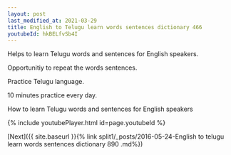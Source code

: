 ```yaml
---
layout: post
last_modified_at: 2021-03-29
title: English to Telugu learn words sentences dictionary 466 
youtubeId: hkBELfvSb4I
---
```

 
 
Helps to learn Telugu words and sentences for English speakers.

Opportunitiy to repeat the words sentences. 

Practice Telugu language. 
 
10 minutes practice every day. 
 
How to learn Telugu words and sentences for English speakers 
 
{% include youtubePlayer.html id=page.youtubeId %}
 
 
[Next]({{ site.baseurl }}{% link  split1/_posts/2016-05-24-English to telugu learn words sentences dictionary 890 .md%})
 

